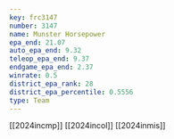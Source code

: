 ```yaml
---
key: frc3147
number: 3147
name: Munster Horsepower
epa_end: 21.07
auto_epa_end: 9.32
teleop_epa_end: 9.37
endgame_epa_end: 2.37
winrate: 0.5
district_epa_rank: 28
district_epa_percentile: 0.5556
type: Team
---
```

[[2024incmp]]
[[2024incol]]
[[2024inmis]]

